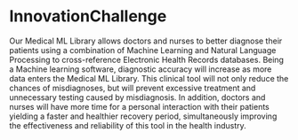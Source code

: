 # InnovationChallenge
Our Medical ML Library allows doctors and nurses to better diagnose their patients using a combination of Machine Learning and Natural Language Processing to cross-reference Electronic Health Records databases. Being a Machine learning software, diagnostic accuracy will increase as more data enters the Medical ML Library. This clinical tool will not only reduce the chances of misdiagnoses, but will prevent excessive treatment and unnecessary testing caused by misdiagnosis. In addition, doctors and nurses will have more time for a personal interaction with their patients yielding a faster and healthier recovery period, simultaneously improving the effectiveness and reliability of this tool in the health industry.
